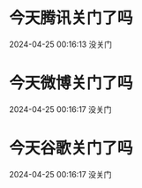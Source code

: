 # 今天腾讯关门了吗

2024-04-25 00:16:13 没关门

# 今天微博关门了吗

2024-04-25 00:16:17 没关门

# 今天谷歌关门了吗

2024-04-25 00:16:17 没关门

